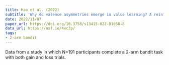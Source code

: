 ```yaml
---
title: Hao et al. (2022)
subtitle: 'Why do valence asymmetries emerge in value learning? A reinforcement learning account'
date: 2022/11/07
paper_url: https://doi.org/10.3758/s13415-022-01050-8
data_url: https://osf.io/4vc3p/
tags:
- 2-arm bandit
---
```


Data from a study in which N=191 participants complete a 2-arm bandit task with both gain and loss trials.
